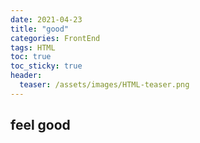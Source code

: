 ```yaml
---
date: 2021-04-23
title: "good"
categories: FrontEnd
tags: HTML
toc: true  
toc_sticky: true 
header:
  teaser: /assets/images/HTML-teaser.png
---
```


## feel good
